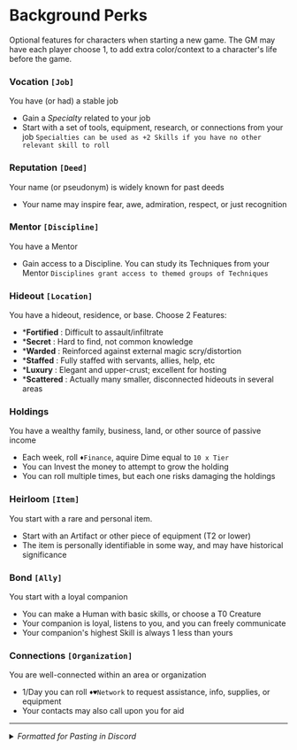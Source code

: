 
# Background Perks

Optional features for characters when starting a new game. The GM may have each player choose 1, to add extra color/context to a character's life before the game.



### Vocation   `[Job]`
You have (or had) a stable job
- Gain a *Specialty* related to your job
- Start with a set of tools, equipment, research, or connections from your job
`Specialties can be used as +2 Skills if you have no other relevant skill to roll`

### Reputation `[Deed]`
Your name (or pseudonym) is widely known for past deeds
- Your name may inspire fear, awe, admiration, respect, or just recognition

### Mentor `[Discipline]`
You have a Mentor
- Gain access to a Discipline. You can study its Techniques from your Mentor
`Disciplines grant access to themed groups of Techniques`

### Hideout `[Location]`
You have a hideout, residence, or base. Choose 2 Features:
- ***Fortified** : Difficult to assault/infiltrate
- ***Secret** : Hard to find, not common knowledge
- ***Warded** : Reinforced against external magic scry/distortion
- ***Staffed** : Fully staffed with servants, allies, help, etc
- ***Luxury** : Elegant and upper-crust; excellent for hosting
- ***Scattered** : Actually many smaller, disconnected hideouts in several areas

### Holdings
You have a wealthy family, business, land, or other source of passive income
- Each week, roll `♦Finance`, aquire Dime equal to `10 x Tier`
- You can Invest the money to attempt to grow the holding
- You can roll multiple times, but each one risks damaging the holdings

### Heirloom `[Item]`
You start with a rare and personal item.
- Start with an Artifact or other piece of equipment (T2 or lower)
- The item is personally identifiable in some way, and may have historical significance

### Bond `[Ally]`
You start with a loyal companion
- You can make a Human with basic skills, or choose a T0 Creature
- Your companion is loyal, listens to you, and you can freely communicate
- Your companion's highest Skill is always 1 less than yours

### Connections `[Organization]`
You are well-connected within an area or organization
- 1/Day you can roll `♦♥Network` to request assistance, info, supplies, or equipment
- Your contacts may also call upon you for aid

---

<details>
<summary> <em>Formatted for Pasting in Discord</em> </summary>

```
__**Vocation** : *Job*__
> You have (or had) a stable job
> • Gain a *Specialty* related to your job
> • Start with a set of tools, equipment, research, or connections from your job
> `Specialties can be used as +2 Skills if you have no other relevant skill to roll`

__**Reputation** : *Deed*__
> Your name (or pseudonym) is widely known for past deeds
> • Your name may inspire fear, awe, admiration, respect, or just recognition

__**Mentor** : *Discipline*__
> You have a Mentor
> • Gain access to a Discipline. You can study its Techniques from your Mentor
> `Disciplines grant access to themed groups of Techniques`

__**Hideout** : *Location*__
> You have a hideout, residence, or base. Choose 2 Features:
> • __*Fortified*__ : Difficult to assault/infiltrate
> • __*Secret*__ : Hard to find, not common knowledge
> • __*Warded*__ : Reinforced against external magic scry/distortion
> • __*Staffed*__ : Fully staffed with servants, allies, help, etc
> • __*Luxury*__ : Elegant and upper-crust; excellent for hosting
> • __*Scattered*__ : Actually many smaller, disconnected hideouts in several areas

__**Holdings**__
> You have a wealthy family, business, land, or other source of passive income
> • Each week, roll `♦Finance`, aquire Dime equal to `10 x Tier`
> • You can Invest the money to attempt to grow the holding
> • You can roll multiple times, but each one risks damaging the holdings

__**Heirloom** : *Item*__
> You start with a rare and personal item.
> • Start with an Artifact or other piece of equipment (T2 or lower)
> • The item is personally identifiable in some way, and may have historical significance

__**Bond** : *Ally*__
> You start with a loyal companion
> • You can make a Human with basic skills, or choose a T0 Creature
> • Your companion is loyal, listens to you, and you can freely communicate
> • Your companion's highest Skill is always 1 less than yours

__**Connections** : *Organization*__
> You are well-connected within an area or organization
> • 1/Day you can roll `♦♥Network` to request assistance, info, supplies, or equipment
> • Your contacts may also call upon you for aid
```
</details>